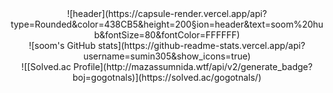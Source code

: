 
<div align=center>
			 ![header](https://capsule-render.vercel.app/api?type=Rounded&color=438CB5&height=200&section=header&text=soom%20hub&fontSize=80&fontColor=FFFFFF)
</div>   

<div align=center>
			 ![soom's GitHub stats](https://github-readme-stats.vercel.app/api?username=sumin305&show_icons=true)
</div>    

<div align=center>
			 ![[Solved.ac Profile](http://mazassumnida.wtf/api/v2/generate_badge?boj=gogotnals)](https://solved.ac/gogotnals/)
</div>
